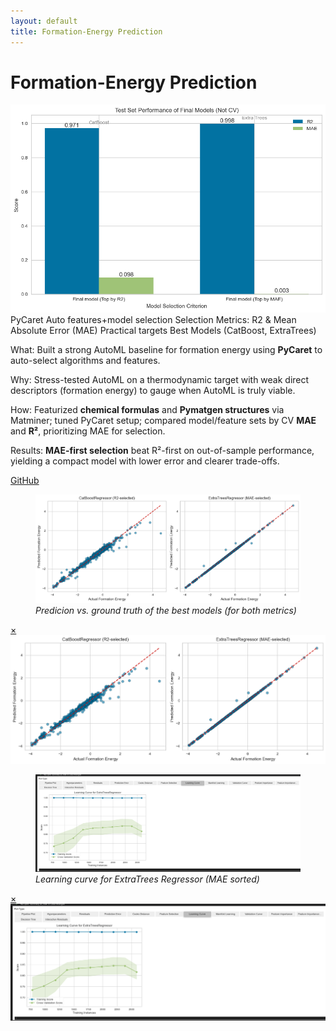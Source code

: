 ```yaml
---
layout: default
title: Formation-Energy Prediction
---
```

# Formation-Energy Prediction

<div class="media">
  <img src="/assets/img/projects/formation-energy/hero.png" alt="[Hero caption here]" />
</div>

<div class="metrics">
  <span class="metric">PyCaret</span>
  <span class="metric alt">Auto features+model selection</span>
  <span class="metric good">Selection Metrics: R2 & Mean Absolute Error (MAE)</span>
  <span class="metric good">Practical targets</span>
  <span class="metric alt">Best Models (CatBoost, ExtraTrees)</span>
</div>

<p><span class="label">What:</span> Built a strong AutoML baseline for formation energy using <strong>PyCaret</strong> to auto-select algorithms and features.</p>
<p><span class="label">Why:</span> Stress-tested AutoML on a thermodynamic target with weak direct descriptors (formation energy) to gauge when AutoML is truly viable.</p>
<p><span class="label">How:</span> Featurized <strong>chemical formulas</strong> and <strong>Pymatgen structures</strong> via Matminer; tuned PyCaret setup; compared model/feature sets by CV <strong>MAE</strong> and <strong>R²</strong>, prioritizing MAE for selection.</p>
<p><span class="label">Results:</span> <strong>MAE-first selection</strong> beat R²-first on out-of-sample performance, yielding a compact model with lower error and clearer trade-offs.</p>

<p><a class="btn" href="https://github.com/submerged-in-matrix/materials-ml-projects-/tree/main/Projects/P_2_Formation_Energy_Prediction" target="_blank" rel="noopener">GitHub</a></p>

<div class="gallery stack">
  <figure class="figure tilt">
    <a href="#fe-fig1"><img src="/assets/img/projects/formation-energy/fig1.png" alt=""></a>
    <figcaption><em>Predicion vs. ground truth of the best models (for both metrics)</em></figcaption>
  </figure>
  <div id="fe-fig1" class="lb"><a class="x" href="#">×</a><img src="/assets/img/projects/formation-energy/fig1.png" alt=""></div>

  <figure class="figure tilt">
    <a href="#fe-fig2"><img src="/assets/img/projects/formation-energy/fig2.png" alt=""></a>
    <figcaption><em>Learning curve for ExtraTrees Regressor (MAE sorted)</em></figcaption>
  </figure>
  <div id="fe-fig2" class="lb"><a class="x" href="#">×</a><img src="/assets/img/projects/formation-energy/fig2.png" alt=""></div>
</div>

